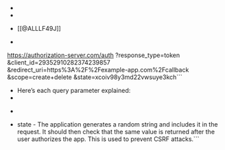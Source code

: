 - 

- 
- [[@ALLLF49J]]
- ```javascript
https://authorization-server.com/auth
 ?response_type=token
 &client_id=29352910282374239857
 &redirect_uri=https%3A%2F%2Fexample-app.com%2Fcallback
 &scope=create+delete
 &state=xcoiv98y3md22vwsuye3kch```
- Here’s each query parameter explained: 
- 
- ```javascript
- state - The application generates a random string and includes it in the request. It should then check that the same value is returned after the user authorizes the app. This is used to prevent CSRF attacks.```
